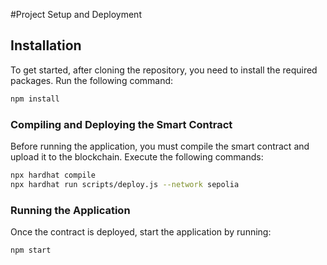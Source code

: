 #Project Setup and Deployment

## Installation

To get started, after cloning the repository, you need to install the required packages. Run the following command:

```bash
npm install
```

### Compiling and Deploying the Smart Contract

Before running the application, you must compile the smart contract and upload it to the blockchain. Execute the following commands:

```bash
npx hardhat compile
npx hardhat run scripts/deploy.js --network sepolia
```

### Running the Application

Once the contract is deployed, start the application by running:

```bash
npm start
```

